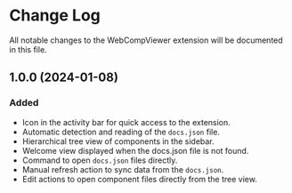 # Change Log

All notable changes to the WebCompViewer extension will be documented in this file.

## 1.0.0 (2024-01-08)

### Added

- Icon in the activity bar for quick access to the extension.
- Automatic detection and reading of the `docs.json` file.
- Hierarchical tree view of components in the sidebar.
- Welcome view displayed when the docs.json file is not found.
- Command to open `docs.json` files directly.
- Manual refresh action to sync data from the `docs.json`.
- Edit actions to open component files directly from the tree view.
